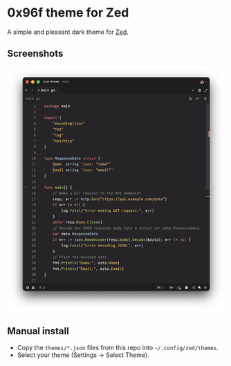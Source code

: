 # 0x96f theme for Zed

A simple and pleasant dark theme for [Zed](https://zed.dev).

## Screenshots

![intro](screenshot.png)

## Manual install

- Copy the `themes/*.json` files from this repo into `~/.config/zed/themes`.
- Select your theme (Settings -> Select Theme).

